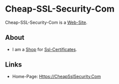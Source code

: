 # Cheap-SSL-Security-Com

Cheap-SSL-Security-Com is a [Web-Site](9000089.md).

## About

- I am a [Shop](200000007.md) for [Ssl-Certificates](2000270.md).

## Links

- Home-Page: [Https://CheapSslSecurity.Com](https://cheapsslsecurity.com)
